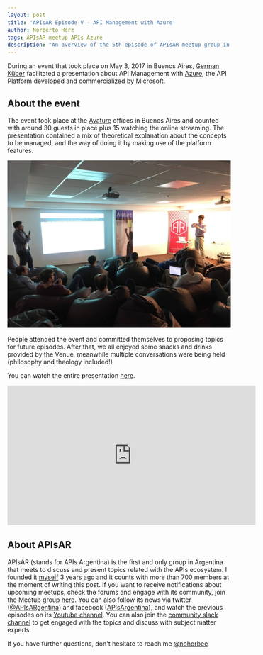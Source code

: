 ```yaml
---
layout: post
title: 'APIsAR Episode V - API Management with Azure'
author: Norberto Herz
tags: APIsAR meetup APIs Azure
description: "An overview of the 5th episode of APIsAR meetup group in Argentina"
---
```


During an event that took place on May 3, 2017 in Buenos Aires, [German Küber](https://twitter.com/germankuber) facilitated a presentation about API Management with [Azure](https://azure.microsoft.com/en-us/), the API Platform developed and commercialized by Microsoft.

<!--MORE-->

## About the event

The event took place at the [Avature](http://avature.net/) offices in Buenos Aires and counted with around 30 guests in place plus 15 watching the online streaming. The presentation contained a mix of theoretical explanation about the concepts to be managed, and the way of doing it by making use of the platform features.

![Traditional HTTP Request](/img/posts/APIsARe05.jpg)

People attended the event and committed themselves to proposing topics for future episodes. After that, we all enjoyed some snacks and drinks provided by the Venue, meanwhile multiple conversations were being held (philosophy and theology included!)

You can watch the entire presentation [here](https://www.youtube.com/watch?v=DYSffb3rNsE).

<iframe width="560" height="315" src="https://www.youtube.com/embed/DYSffb3rNsE" frameborder="0" allowfullscreen></iframe>

## About APIsAR

APIsAR (stands for APIs Argentina) is the first and only group in Argentina that meets to discuss and present topics related with the APIs ecosystem. I founded it [myself](http://norbertoherz.com) 3 years ago and it counts with more than 700 members at the moment of writing this post. If you want to receive notifications about upcoming meetups, check the forums and engage with its community, join the Meetup group [here](http://meetup.com/APIsAR). You can also follow its news via twitter ([@APIsARgentina](http://twitter.com/APIsARgentina)) and facebook ([APIsArgentina](http://facebook.com/APIsArgentina)), and watch the previous episodes on its [Youtube channel](https://www.youtube.com/channel/UCXGY6_mib3hmzz1TQJDoA3A). You can also join the [community slack channel](https://apisar-slack-inviter.herokuapp.com/) to get engaged with the topics and discuss with subject matter experts.

If you have further questions, don't hesitate to reach me [@nohorbee](http://twitter.com/nohorbee)
